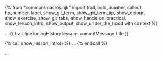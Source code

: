 {% from "common/macros.njk" import trail, bold_number, callout, hp_number, label, show_git_term, show_git_term_tip, show_detour, show_exercise, show_git_tabs, show_hands_on_practical, show_lesson_intro, show_output, show_under_the_hood with context %}

<span id="prereqs"></span>
<span id="outcomes">...</span>
<span id="title">{{ trail.fineTuningHistory.lessons.commitMessage.title }}</span>

<div id="body">
{% call show_lesson_intro() %}
...
{% endcall %}

...
</div>

<div id="extras">
</div>
